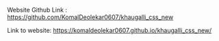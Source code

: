 Website Github Link :  https://github.com/KomalDeolekar0607/khaugalli_css_new

Link to  website: https://komaldeolekar0607.github.io/khaugalli_css_new/

